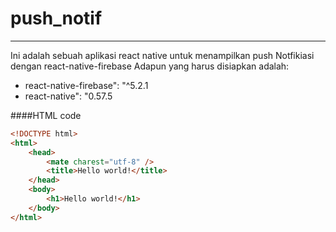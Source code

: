 # push_notif
---------------------------
Ini adalah sebuah aplikasi react native untuk menampilkan 
push Notfikiasi dengan react-native-firebase
Adapun yang harus disiapkan adalah:
- react-native-firebase": "^5.2.1
- react-native": "0.57.5


####HTML code

```html
<!DOCTYPE html>
<html>
    <head>
        <mate charest="utf-8" />
        <title>Hello world!</title>
    </head>
    <body>
        <h1>Hello world!</h1>
    </body>
</html>
```
